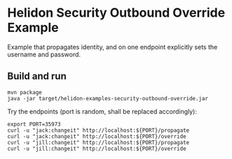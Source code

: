 
# Helidon Security Outbound Override Example

Example that propagates identity, and on one endpoint explicitly
sets the username and password.

## Build and run

```shell
mvn package
java -jar target/helidon-examples-security-outbound-override.jar
```

Try the endpoints (port is random, shall be replaced accordingly):
```shell
export PORT=35973
curl -u "jack:changeit" http://localhost:${PORT}/propagate
curl -u "jack:changeit" http://localhost:${PORT}/override
curl -u "jill:changeit" http://localhost:${PORT}/propagate
curl -u "jill:changeit" http://localhost:${PORT}/override
```
